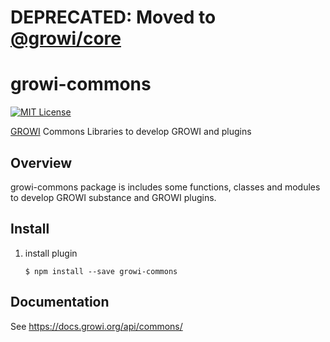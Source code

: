 # DEPRECATED: Moved to [@growi/core](https://github.com/weseek/growi/tree/master/packages/core)

# growi-commons

[![MIT License](http://img.shields.io/badge/license-MIT-blue.svg?style=flat)](LICENSE)

[GROWI](https://growi.org) Commons Libraries to develop GROWI and plugins


Overview
--------

growi-commons package is includes some functions, classes and modules to develop GROWI substance and GROWI plugins.

Install
--------

1. install plugin

    ```
    $ npm install --save growi-commons
    ```

Documentation
------------

See https://docs.growi.org/api/commons/
